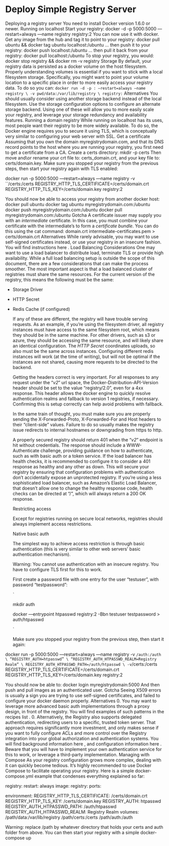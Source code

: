 # Deploy Simple Registry Server

Deploying a registry server You need to install Docker version 1.6.0 or newer. Running on localhost Start your registry: docker -d -p 5000:5000 —restart=always —name registry registry:2 You can now use it with docker. Get any image from the hub and tag it to point to your registry: docker pull ubuntu && docker tag ubuntu localhost:/ubuntu … then push it to your registry: docker push localhost:/ubuntu … then pull it back from your registry: docker pull localhost:/ubuntu To stop your registry, you would: docker stop registry && docker rm -v registry Storage By default, your registry data is persisted as a docker volume on the host filesystem. Properly understanding volumes is essential if you want to stick with a local filesystem storage. Specifically, you might want to point your volume location to a specific place in order to more easily access your registry data. To do so you can: `docker run -d -p : —restart=always —name registry \ -v pwd/data:/var/lib/registry \ registry:` Alternatives You should usually consider using another storage backend instead of the local filesystem. Use the storage configuration options to configure an alternate storage backend. Using one of these will allow you to more easily scale your registry, and leverage your storage redundancy and availability features. Running a domain registry While running on localhost has its uses, most people want their registry to be more widely available. To do so, the Docker engine requires you to secure it using TLS, which is conceptually very similar to configuring your web server with SSL. Get a certificate Assuming that you own the domain myregistrydomain.com, and that its DNS record points to the host where you are running your registry, you first need to get a certificate from a CA. Create a certs directory: mkdir -p certs Then move and\or rename your crt file to: certs\_domain.crt, and your key file to: certs/domain.key. Make sure you stopped your registry from the previous steps, then start your registry again with TLS enabled:

docker run -p 5000:5000 —restart=always —name registry  -v \`\`/certs:/certs  REGISTRY\_HTTP\_TLS\_CERTIFICATE=/certs/domain.crt  REGISTRY\_HTTP\_TLS\_KEY=/certs/domain.key  registry:2

You should now be able to access your registry from another docker host: docker pull ubuntu docker tag ubuntu myregistrydomain.com:/ubuntu docker push myregistrydomain.com:/ubuntu docker pull myregistrydomain.com:/ubuntu Gotcha A certificate issuer may supply you with an _intermediate_ certificate. In this case, you must combine your certificate with the intermediate’s to form a _certificate bundle_. You can do this using the cat command: domain.crt intermediate-certificates.pem &gt; certs/domain.crt Alternatives While rarely advisable, you may want to use self-signed certificates instead, or use your registry in an insecure fashion. You will find instructions here . Load Balancing Considerations One may want to use a load balancer to distribute load, terminate TLS or provide high availability. While a full load balancing setup is outside the scope of this document, there are a few considerations that can make the process smoother. The most important aspect is that a load balanced cluster of registries must share the same resources. For the current version of the registry, this means the following must be the same:

* Storage Driver
* HTTP Secret
* Redis Cache \(if configured\)

  If any of these are different, the registry will have trouble serving requests. As an example, if you’re using the filesystem driver, all registry instances must have access to the same filesystem root, which means they should be in the same machine. For other drivers, such as s3 or azure, they should be accessing the same resource, and will likely share an identical configuration. The _HTTP Secret_ coordinates uploads, so also must be the same across instances. Configuring different redis instances will work \(at the time of writing\), but will not be optimal if the instances are not shared, causing more requests to be directed to the backend.

  Getting the headers correct is very important. For all responses to any request under the “_v2_” url space, the Docker-Distribution-API-Version header should be set to the value “registry/2.0”, even for a 4xx response. This header allows the docker engine to quickly resolve authentication realms and fallback to version 1 registries, if necessary. Confirming this is setup correctly can help avoid problems with fallback.

  In the same train of thought, you must make sure you are properly sending the X-Forwarded-Proto, X-Forwarded-For and Host headers to their “client-side” values. Failure to do so usually makes the registry issue redirects to internal hostnames or downgrading from https to http.

  A properly secured registry should return 401 when the “_v2_” endpoint is hit without credentials. The response should include a WWW-Authenticate challenge, providing guidance on how to authenticate, such as with basic auth or a token service. If the load balancer has health checks, it is recommended to configure it to consider a 401 response as healthy and any other as down. This will secure your registry by ensuring that configuration problems with authentication don’t accidentally expose an unprotected registry. If you’re using a less sophisticated load balancer, such as Amazon’s Elastic Load Balancer, that doesn’t allow one to change the healthy response code, health checks can be directed at “/”, which will always return a 200 OK response.

  Restricting access

  Except for registries running on secure local networks, registries should always implement access restrictions.

  Native basic auth

  The simplest way to achieve access restriction is through basic authentication \(this is very similar to other web servers’ basic authentication mechanism\).

  Warning: You cannot use authentication with an insecure registry. You have to configure TLS first for this to work.

  First create a password file with one entry for the user “testuser”, with password “testpassword”:

  \`

  mkdir auth

  docker  —entrypoint htpasswd registry:2 -Bbn testuser testpassword &gt; auth/htpasswd

  \`

  Make sure you stopped your registry from the previous step, then start it again:

docker run -p 5000:5000 —restart=always —name registry  -v `/auth:/auth \ “REGISTRY_AUTH=htpasswd” \ “REGISTRY_AUTH_HTPASSWD_REALM=Registry Realm” \ REGISTRY_AUTH_HTPASSWD_PATH=/auth/htpasswd \ -v`/certs:/certs  REGISTRY\_HTTP\_TLS\_CERTIFICATE=/certs/domain.crt  REGISTRY\_HTTP\_TLS\_KEY=/certs/domain.key  registry:2

You should now be able to: docker login myregistrydomain:5000 And then push and pull images as an authenticated user. Gotcha Seeing X509 errors is usually a sign you are trying to use self-signed certificates, and failed to configure your docker daemon properly. Alternatives 0. You may want to leverage more advanced basic auth implementations through a proxy design, in front of the registry. You will find examples of such patterns in the recipes list . 0. Alternatively, the Registry also supports delegated authentication, redirecting users to a specific, trusted token server. That approach requires significantly more investment, and only makes sense if you want to fully configure ACLs and more control over the Registry integration into your global authorization and authentication systems. You will find background information here , and configuration information here . Beware that you will have to implement your own authentication service for this to work, or leverage a third-party implementation. Managing with Compose As your registry configuration grows more complex, dealing with it can quickly become tedious. It’s highly recommended to use Docker Compose to facilitate operating your registry. Here is a simple docker-compose.yml example that condenses everything explained so far:

registry: restart: always image: registry: ports:

environment: REGISTRY\_HTTP\_TLS\_CERTIFICATE: /certs/domain.crt REGISTRY\_HTTP\_TLS\_KEY: /certs/domain.key REGISTRY\_AUTH: htpasswd REGISTRY\_AUTH\_HTPASSWD\_PATH: /auth/htpasswd REGISTRY\_AUTH\_HTPASSWD\_REALM: Registry Realm volumes: /path/data:/var/lib/registry /path/certs:/certs /path/auth:/auth

Warning: replace /path by whatever directory that holds your certs and auth folder from above. You can then start your registry with a simple docker-compose up

